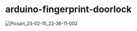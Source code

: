 # arduino-fingerprint-doorlock
![Picsart_23-02-15_22-36-11-002](https://user-images.githubusercontent.com/79382590/219262272-91b9ef12-be4f-43e2-ab08-fd53bf7228c1.jpg)
